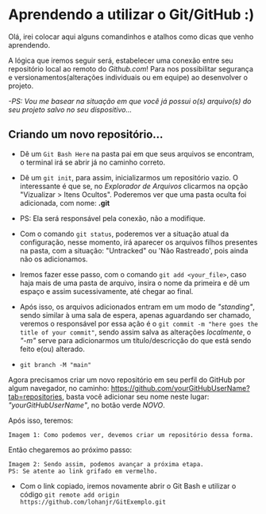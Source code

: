 # Aprendendo a utilizar o Git/GitHub :)

Olá, irei colocar aqui alguns comandinhos e atalhos como dicas que venho aprendendo.

A lógica que iremos seguir será, estabelecer uma conexão entre seu repositório local ao remoto do _Github.com_! Para nos possibilitar segurança e versionamentos(alterações individuais ou em equipe) ao desenvolver o projeto.

_-PS: Vou me basear na situação em que você já possui o(s) arquivo(s) do seu projeto salvo no seu dispositivo..._

## Criando um novo repositório...

* Dê um `Git Bash Here` na pasta pai em que seus arquivos se encontram, o terminal irá se abrir já no caminho correto.

* Dê um `git init`, para assim, inicializarmos um repositório vazio. O interessante é que se, no _Explorador de Arquivos_ clicarmos na opção "Vizualizar > Itens Ocultos". Poderemos ver que uma pasta oculta foi adicionada, com nome: <b>.git</b>
- PS: Ela será responsável pela conexão, não a modifique.

* Com o comando `git status`, poderemos ver a situação atual da configuração, nesse momento, irá aparecer os arquivos filhos presentes na pasta, com a situação: "Untracked" ou 'Não Rastreado', pois ainda não os adicionamos.

* Iremos fazer esse passo, com o comando `git add <your_file>`, caso haja mais de uma pasta de arquivo, insira o nome da primeira e dê um espaço e assim sucessivamente, até chegar ao final.

* Após isso, os arquivos adicionados entram em um modo de _"standing"_, sendo similar à uma sala de espera, apenas aguardando ser chamado, veremos o responsável por essa ação é o `git commit -m "here goes the title of your commit"`, sendo assim salva as alterações *localmente*, o _"-m"_ serve para adicionarmos um título/descricção do que está sendo feito e(ou) alterado.

* `git branch -M "main"`

Agora precisamos criar um novo repositório em seu perfil do GitHub por algum navegador, no caminho: https://github.com/yourGitHubUserName?tab=repositories, basta você adicionar seu nome neste lugar: _"yourGitHubUserName"_, no botão verde *NOVO*.

Após isso, teremos:

    Imagem 1: Como podemos ver, devemos criar um repositório dessa forma.


Então chegaremos ao próximo passo:

    Imagem 2: Sendo assim, podemos avançar a próxima etapa.
    PS: Se atente ao link grifado em vermelho.

* Com o link copiado, iremos novamente abrir o Git Bash e utilizar o código `git remote add origin https://github.com/lohanjr/GitExemplo.git`